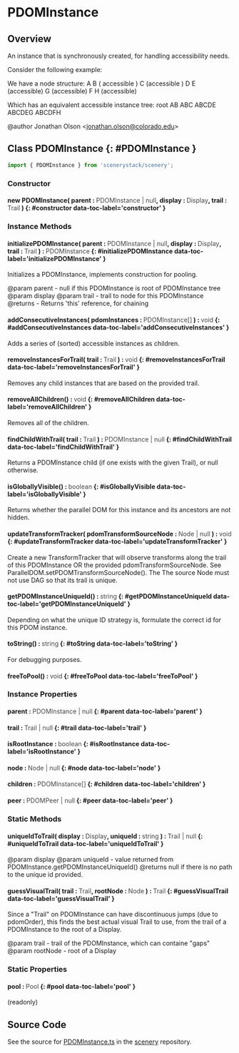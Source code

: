 # PDOMInstance

## Overview

An instance that is synchronously created, for handling accessibility needs.

Consider the following example:

We have a node structure:
A
 B ( accessible )
   C (accessible )
     D
       E (accessible)
        G (accessible)
       F
         H (accessible)


Which has an equivalent accessible instance tree:
root
 AB
   ABC
     ABCDE
       ABCDEG
     ABCDFH

@author Jonathan Olson &lt;jonathan.olson@colorado.edu&gt;

## Class PDOMInstance {: #PDOMInstance }


```js
import { PDOMInstance } from 'scenerystack/scenery';
```
### Constructor

#### new PDOMInstance( parent : <span style="font-weight: 400; opacity: 80%;">PDOMInstance | null</span>, display : <span style="font-weight: 400; opacity: 80%;">Display</span>, trail : <span style="font-weight: 400; opacity: 80%;">Trail</span> ) {: #constructor data-toc-label='constructor' }

### Instance Methods

#### initializePDOMInstance( parent : <span style="font-weight: 400; opacity: 80%;">PDOMInstance | null</span>, display : <span style="font-weight: 400; opacity: 80%;">Display</span>, trail : <span style="font-weight: 400; opacity: 80%;">Trail</span> ) : <span style="font-weight: 400; opacity: 80%;">PDOMInstance</span> {: #initializePDOMInstance data-toc-label='initializePDOMInstance' }

Initializes a PDOMInstance, implements construction for pooling.

@param parent - null if this PDOMInstance is root of PDOMInstance tree
@param display
@param trail - trail to node for this PDOMInstance
@returns - Returns 'this' reference, for chaining

#### addConsecutiveInstances( pdomInstances : <span style="font-weight: 400; opacity: 80%;">PDOMInstance[]</span> ) : <span style="font-weight: 400; opacity: 80%;">void</span> {: #addConsecutiveInstances data-toc-label='addConsecutiveInstances' }

Adds a series of (sorted) accessible instances as children.

#### removeInstancesForTrail( trail : <span style="font-weight: 400; opacity: 80%;">Trail</span> ) : <span style="font-weight: 400; opacity: 80%;">void</span> {: #removeInstancesForTrail data-toc-label='removeInstancesForTrail' }

Removes any child instances that are based on the provided trail.

#### removeAllChildren() : <span style="font-weight: 400; opacity: 80%;">void</span> {: #removeAllChildren data-toc-label='removeAllChildren' }

Removes all of the children.

#### findChildWithTrail( trail : <span style="font-weight: 400; opacity: 80%;">Trail</span> ) : <span style="font-weight: 400; opacity: 80%;">PDOMInstance | null</span> {: #findChildWithTrail data-toc-label='findChildWithTrail' }

Returns a PDOMInstance child (if one exists with the given Trail), or null otherwise.

#### isGloballyVisible() : <span style="font-weight: 400; opacity: 80%;">boolean</span> {: #isGloballyVisible data-toc-label='isGloballyVisible' }

Returns whether the parallel DOM for this instance and its ancestors are not hidden.

#### updateTransformTracker( pdomTransformSourceNode : <span style="font-weight: 400; opacity: 80%;">Node | null</span> ) : <span style="font-weight: 400; opacity: 80%;">void</span> {: #updateTransformTracker data-toc-label='updateTransformTracker' }

Create a new TransformTracker that will observe transforms along the trail of this PDOMInstance OR
the provided pdomTransformSourceNode. See ParallelDOM.setPDOMTransformSourceNode(). The The source Node
must not use DAG so that its trail is unique.

#### getPDOMInstanceUniqueId() : <span style="font-weight: 400; opacity: 80%;">string</span> {: #getPDOMInstanceUniqueId data-toc-label='getPDOMInstanceUniqueId' }

Depending on what the unique ID strategy is, formulate the correct id for this PDOM instance.

#### toString() : <span style="font-weight: 400; opacity: 80%;">string</span> {: #toString data-toc-label='toString' }

For debugging purposes.

#### freeToPool() : <span style="font-weight: 400; opacity: 80%;">void</span> {: #freeToPool data-toc-label='freeToPool' }

### Instance Properties

#### parent : <span style="font-weight: 400; opacity: 80%;">PDOMInstance | null</span> {: #parent data-toc-label='parent' }

#### trail : <span style="font-weight: 400; opacity: 80%;">Trail | null</span> {: #trail data-toc-label='trail' }

#### isRootInstance : <span style="font-weight: 400; opacity: 80%;">boolean</span> {: #isRootInstance data-toc-label='isRootInstance' }

#### node : <span style="font-weight: 400; opacity: 80%;">Node | null</span> {: #node data-toc-label='node' }

#### children : <span style="font-weight: 400; opacity: 80%;">PDOMInstance[]</span> {: #children data-toc-label='children' }

#### peer : <span style="font-weight: 400; opacity: 80%;">PDOMPeer | null</span> {: #peer data-toc-label='peer' }

### Static Methods

#### uniqueIdToTrail( display : <span style="font-weight: 400; opacity: 80%;">Display</span>, uniqueId : <span style="font-weight: 400; opacity: 80%;">string</span> ) : <span style="font-weight: 400; opacity: 80%;">Trail | null</span> {: #uniqueIdToTrail data-toc-label='uniqueIdToTrail' }

@param display
@param uniqueId - value returned from PDOMInstance.getPDOMInstanceUniqueId()
@returns null if there is no path to the unique id provided.

#### guessVisualTrail( trail : <span style="font-weight: 400; opacity: 80%;">Trail</span>, rootNode : <span style="font-weight: 400; opacity: 80%;">Node</span> ) : <span style="font-weight: 400; opacity: 80%;">Trail</span> {: #guessVisualTrail data-toc-label='guessVisualTrail' }

Since a "Trail" on PDOMInstance can have discontinuous jumps (due to pdomOrder), this finds the best
actual visual Trail to use, from the trail of a PDOMInstance to the root of a Display.

@param trail - trail of the PDOMInstance, which can containe "gaps"
@param rootNode - root of a Display

### Static Properties

#### pool : <span style="font-weight: 400; opacity: 80%;">Pool</span> {: #pool data-toc-label='pool' }

(readonly)



## Source Code

See the source for [PDOMInstance.ts](https://github.com/phetsims/scenery/blob/main/js/accessibility/pdom/PDOMInstance.ts) in the [scenery](https://github.com/phetsims/scenery) repository.
